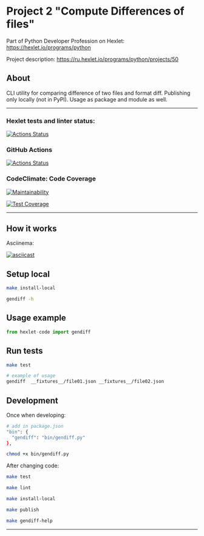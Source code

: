 # Project 2 "Compute Differences of files"

Part of Python Developer Profession on Hexlet: 
https://hexlet.io/programs/python

Project description:
https://ru.hexlet.io/programs/python/projects/50


## About

CLI utility for comparing difference of two files and format diff.
Publishing only locally (not in PyPI).
Usage as package and module as well.

---




### Hexlet tests and linter status:
[![Actions Status](https://github.com/ivekhov/python-project-lvl2/workflows/hexlet-check/badge.svg)](https://github.com/ivekhov/python-project-lvl2/actions)


### GitHub Actions

[![Actions Status](https://github.com/ivekhov/frontend-project-46/actions/workflows/hexlet-check.yml/badge.svg)](https://github.com/ivekhov/frontend-project-46/actions)

### CodeClimate: Code Coverage

[![Maintainability](https://api.codeclimate.com/v1/badges/f9b0debda75ad31a2506/maintainability)](https://codeclimate.com/github/ivekhov/frontend-project-46/maintainability)

[![Test Coverage](https://api.codeclimate.com/v1/badges/f9b0debda75ad31a2506/test_coverage)](https://codeclimate.com/github/ivekhov/frontend-project-46/test_coverage)


---
## How it works 
Asciinema: 

[![asciicast](https://asciinema.org/a/##.svg)](https://asciinema.org/a/##)


## Setup local

```bash
make install-local

gendiff -h
```

## Usage example

```python
from hexlet-code import gendiff 
```

## Run tests

```bash
make test

# example of usage
gendiff  __fixtures__/file01.json __fixtures__/file02.json
```

## Development

Once when developing:

```bash
# add in package.json
"bin": {
  "gendiff": "bin/gendiff.py"
}, 

chmod +x bin/gendiff.py
```

After changing code:

```bash
make test

make lint

make install-local

make publish

make gendiff-help
```

----
